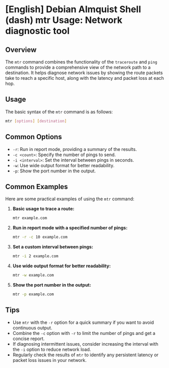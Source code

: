 # [English] Debian Almquist Shell (dash) mtr Usage: Network diagnostic tool

## Overview
The `mtr` command combines the functionality of the `traceroute` and `ping` commands to provide a comprehensive view of the network path to a destination. It helps diagnose network issues by showing the route packets take to reach a specific host, along with the latency and packet loss at each hop.

## Usage
The basic syntax of the `mtr` command is as follows:

```bash
mtr [options] [destination]
```

## Common Options
- `-r`: Run in report mode, providing a summary of the results.
- `-c <count>`: Specify the number of pings to send.
- `-i <interval>`: Set the interval between pings in seconds.
- `-w`: Use wide output format for better readability.
- `-p`: Show the port number in the output.

## Common Examples
Here are some practical examples of using the `mtr` command:

1. **Basic usage to trace a route:**
   ```bash
   mtr example.com
   ```

2. **Run in report mode with a specified number of pings:**
   ```bash
   mtr -r -c 10 example.com
   ```

3. **Set a custom interval between pings:**
   ```bash
   mtr -i 2 example.com
   ```

4. **Use wide output format for better readability:**
   ```bash
   mtr -w example.com
   ```

5. **Show the port number in the output:**
   ```bash
   mtr -p example.com
   ```

## Tips
- Use `mtr` with the `-r` option for a quick summary if you want to avoid continuous output.
- Combine the `-c` option with `-r` to limit the number of pings and get a concise report.
- If diagnosing intermittent issues, consider increasing the interval with the `-i` option to reduce network load.
- Regularly check the results of `mtr` to identify any persistent latency or packet loss issues in your network.